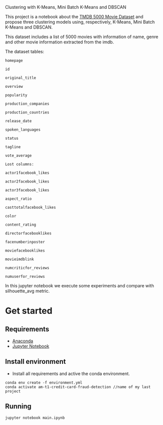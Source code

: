 Clustering with K-Means, Mini Batch K-Means and DBSCAN

This project is a notebook about the [TMDB 5000 Movie Dataset](https://www.kaggle.com/tmdb/tmdb-movie-metadata) and propose three clustering models using, respectively, K-Means, Mini Batch K-Means and DBSCAN.

This dataset includes a list of 5000 movies with information of name, genre and other movie information extracted from the imdb. 

The dataset tables:

```
homepage

id

original_title

overview

popularity

production_companies

production_countries

release_date

spoken_languages

status

tagline

vote_average

Lost columns:

actor1facebook_likes

actor2facebook_likes

actor3facebook_likes

aspect_ratio

casttotalfacebook_likes

color

content_rating

directorfacebooklikes

facenumberinposter

moviefacebooklikes

movieimdblink

numcriticfor_reviews

numuserfor_reviews
```

In this jupyter notebook we execute some experiments and compare with silhouette_avg metric.

# Get started

## Requirements

 - [Anaconda](https://docs.anaconda.com/anaconda/install/)
 - [Jupyter Notebook](https://jupyter.org/install)

## Install environment

- Install all requirements and active the conda environment.

```shellscript
conda env create -f environment.yml
conda activate am-t1-credit-card-fraud-detection //name of my last project
```

## Running

`jupyter notebook main.ipynb`


